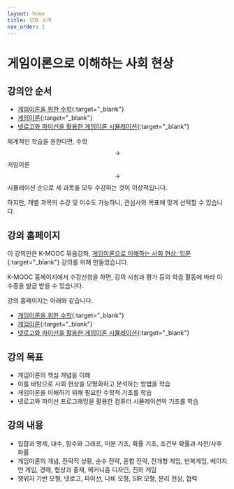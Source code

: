 ```yaml
---
layout: home
title: 강좌 소개
nav_order: 1
---
```


# 게임이론으로 이해하는 사회 현상

## 강의안 순서

- [게임이론을 위한 수학](/Lecture_Notes/docs/math){:target="_blank"}
- [게임이론](/Lecture_Notes/docs/game){:target="_blank"}
- [넷로고와 파이선을 활용한 게임이론 시뮬레이션](/Lecture_Notes/docs/simulation){:target="_blank"}

체계적인 학습을 원한다면, 수학 $$\rightarrow$$ 게임이론 $$\rightarrow$$ 시뮬레이션 순으로 세 과목을 모두 수강하는 것이 이상적입니다.

하지만, 개별 과목의 수강 및 이수도 가능하니, 관심사와 목표에 맞게 선택할 수 있습니다.

## 강의 홈페이지

이 강의안은 K-MOOC 묶음강좌, [게임이론으로 이해하는 사회 현상: 입문](https://www.kmooc.kr/view/course/series/detail/57){:target="_blank"} 강의를 위해 만들었습니다.

K-MOOC 홈페이지에서 수강신청을 하면, 강의 시청과 평가 등의 학습 활동에 따라 이수증을 발급 받을 수 있습니다.

강의 홈페이지는 아래와 같습니다.

- [게임이론을 위한 수학](https://www.kmooc.kr/view/course/detail/10296){:target="_blank"}
- [게임이론](https://www.kmooc.kr/view/course/detail/10379){:target="_blank"}
- [넷로고와 파이선을 활용한 게임이론 시뮬레이션](https://www.kmooc.kr/view/course/detail/10298){:target="_blank"}

## 강의 목표

- 게임이론의 핵심 개념을 이해
- 이를 바탕으로 사회 현상을 모형화하고 분석하는 방법을 학습
- 게임이론을 이해하기 위해 필요한 수학적 기초를 학습
- 넷로고와 파이선 프로그래밍을 활용한 컴퓨터 시뮬레이션의 기초를 학습

## 강의 내용

- 집합과 명제, 대수, 함수와 그래프, 미분 기초, 확률 기초, 조건부 확률과 사전/사후 화률
- 게임이론의 개념, 전략적 상황, 순수 전략, 혼합 전략, 전개형 게임, 반복게임, 베이지언 게임, 경매, 협상과 중재, 메커니즘 디자인, 진화 게임
- 행위자 기반 모형, 넷로고, 파이선, 나비 모형, SIR 모형, 분리 현상, 협력 